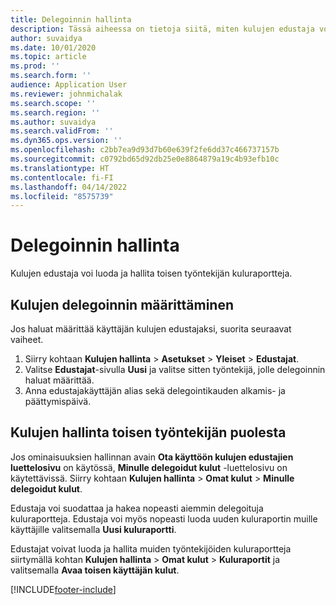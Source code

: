 ```yaml
---
title: Delegoinnin hallinta
description: Tässä aiheessa on tietoja siitä, miten kulujen edustaja voi luoda ja hallita toisen työntekijän kuluraportteja.
author: suvaidya
ms.date: 10/01/2020
ms.topic: article
ms.prod: ''
ms.search.form: ''
audience: Application User
ms.reviewer: johnmichalak
ms.search.scope: ''
ms.search.region: ''
ms.author: suvaidya
ms.search.validFrom: ''
ms.dyn365.ops.version: ''
ms.openlocfilehash: c2bb7ea9d93d7b60e639f2fe6dd37c466737157b
ms.sourcegitcommit: c0792bd65d92db25e0e8864879a19c4b93efb10c
ms.translationtype: HT
ms.contentlocale: fi-FI
ms.lasthandoff: 04/14/2022
ms.locfileid: "8575739"
---
```

# <a name="manage-delegation"></a>Delegoinnin hallinta
Kulujen edustaja voi luoda ja hallita toisen työntekijän kuluraportteja.

## <a name="configuring-expense-delegation"></a>Kulujen delegoinnin määrittäminen

Jos haluat määrittää käyttäjän kulujen edustajaksi, suorita seuraavat vaiheet. 
1. Siirry kohtaan **Kulujen hallinta** > **Asetukset** > **Yleiset** > **Edustajat**. 
2. Valitse **Edustajat**-sivulla **Uusi** ja valitse sitten työntekijä, jolle delegoinnin haluat määrittää. 
3. Anna edustajakäyttäjän alias sekä delegointikauden alkamis- ja päättymispäivä.

## <a name="manage-expenses-on-behalf-of-another-employee"></a>Kulujen hallinta toisen työntekijän puolesta

Jos ominaisuuksien hallinnan avain **Ota käyttöön kulujen edustajien luettelosivu** on käytössä, **Minulle delegoidut kulut** -luettelosivu on käytettävissä. Siirry kohtaan **Kulujen hallinta** > **Omat kulut** > **Minulle delegoidut kulut**.

Edustaja voi suodattaa ja hakea nopeasti aiemmin delegoituja kuluraportteja. Edustaja voi myös nopeasti luoda uuden kuluraportin muille käyttäjille valitsemalla **Uusi kuluraportti**.

Edustajat voivat luoda ja hallita muiden työntekijöiden kuluraportteja siirtymällä kohtan **Kulujen hallinta** > **Omat kulut** > **Kuluraportit** ja valitsemalla **Avaa toisen käyttäjän kulut**.


[!INCLUDE[footer-include](../includes/footer-banner.md)]